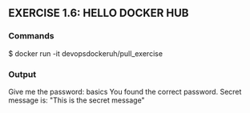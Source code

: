 ## EXERCISE 1.6: HELLO DOCKER HUB

### Commands
$ docker run -it devopsdockeruh/pull_exercise

### Output
Give me the password: basics
You found the correct password. Secret message is:
"This is the secret message"